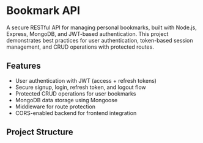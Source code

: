 # Bookmark API

A secure RESTful API for managing personal bookmarks, built with Node.js, Express, MongoDB, and JWT-based authentication. This project demonstrates best practices for user authentication, token-based session management, and CRUD operations with protected routes.

## Features

- User authentication with JWT (access + refresh tokens)
- Secure signup, login, refresh token, and logout flow
- Protected CRUD operations for user bookmarks
- MongoDB data storage using Mongoose
- Middleware for route protection
- CORS-enabled backend for frontend integration

## Project Structure

